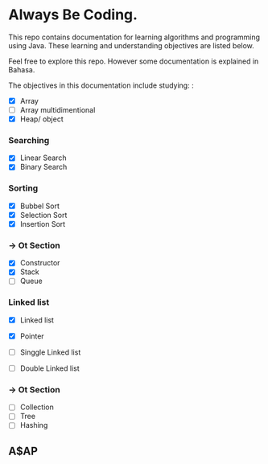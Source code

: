 # Always Be Coding.

This repo contains documentation for learning algorithms and programming using Java. These learning and understanding objectives are listed below.

Feel free to explore this repo. However some documentation is explained in Bahasa.

The objectives in this documentation include studying: :

- [X] Array
- [ ] Array multidimentional
- [X] Heap/ object

### Searching 
- [X] Linear Search
- [X] Binary Search

### Sorting
- [X] Bubbel Sort
- [X] Selection Sort
- [X] Insertion Sort

### -> Ot Section
- [X] Constructor
- [X] Stack
- [ ] Queue

### Linked list
- [X] Linked list
- [X] Pointer
- [ ] Singgle Linked list
- [ ] Double Linked list


### -> Ot Section
- [ ] Collection
- [ ] Tree 
- [ ] Hashing

## A$AP
